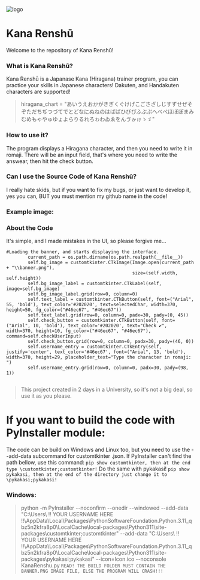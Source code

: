 ![logo](https://i.ibb.co/M62QJD8/logo.jpg)
# Kana Renshū
Welcome to the repository of Kana Renshū!
### What is Kana Renshū?
Kana Renshū is a Japanase Kana (Hiragana) trainer program, you can practice your skills in Japanese characters!
Dakuten, and Handakuten characters are supported!
> hiragana_chart = "あいうえおかがきぎくぐけげこごさざしじすずせぜそぞただちぢつづてでとどなにぬねのはばぱひびぴふぶぷへべぺほぼぽまみむめもゃやゅゆょよらりるれろゎわゐゑをんゔゕゖゝゞ" 
### How to use it?
The program displays a Hiragana character, and then you need to write it in romaji.
There will be an input field, that's where you need to write the answear, then hit the check button.
### Can I use the Source Code of Kana Renshū?
I really hate skids, but if you want to fix my bugs, or just want to develop it, yes you can, BUT
you must mention my github name in the code!
### Example image:
### About the Code
It's simple, and I made mistakes in the UI, so please forgive me...
```
#Loading the banner, and starts displaying the interface.
        current_path = os.path.dirname(os.path.realpath(__file__))
        self.bg_image = customtkinter.CTkImage(Image.open(current_path + "\\banner.png"),
                                               size=(self.width, self.height))
        self.bg_image_label = customtkinter.CTkLabel(self, image=self.bg_image)
        self.bg_image_label.grid(row=0, column=0)
        self.text_label = customtkinter.CTkButton(self, font=("Arial", 55, 'bold'), text_color='#202020', text=selectedChar, width=370, height=50, fg_color=("#46ec67", "#46ec67"))
        self.text_label.grid(row=0, column=0, padx=30, pady=(0, 45))
        self.check_button = customtkinter.CTkButton(self, font=("Arial", 10, 'bold'), text_color='#202020', text="Check ✔", width=370, height=10, fg_color=("#46ec67", "#46ec67"), command=self.checkUserInput)
        self.check_button.grid(row=0, column=0, padx=30, pady=(46, 0))
        self.username_entry = customtkinter.CTkEntry(self, justify='center', text_color='#46ec67', font=("Arial", 13, 'bold'),  width=370, height=29, placeholder_text="Type the character in romaji: ")
        self.username_entry.grid(row=0, column=0, padx=30, pady=(98, 1))
    
```

> This project created in 2 days in a University, so it's not a big deal, so use it as you please.

# If you want to build the code with PyInstaller module:
The code can be build on Windows and Linux too, but you need to use the --add-data subcommand for customtkinter .json.
If PyInstaller can't find the path bellow, use this command: ```pip show customtkinter, then at the end type \customtkinter;customtkinter!```
Do the same with pykakasi! ```pip show pykakasi, then at the end of the directory just change it to \pykakasi;pykakasi!```
### Windows:
> python -m PyInstaller --noconfirm --onedir --windowed --add-data "C:\Users\ !! YOUR USERNAME HERE !!\AppData\Local\Packages\PythonSoftwareFoundation.Python.3.11_qbz5n2kfra8p0\LocalCache\local-packages\Python311\site-packages\customtkinter;customtkinter" --add-data "C:\Users\ !! YOUR USERNAME HERE !!\AppData\Local\Packages\PythonSoftwareFoundation.Python.3.11_qbz5n2kfra8p0\LocalCache\local-packages\Python311\site-packages\pykakasi;pykakasi" --icon=Icon.ico --noconsole KanaRenshu.py
```READ! THE BUILD FOLDER MUST CONTAIN THE BANNER.PNG IMAGE FILE, ELSE THE PROGRAM WILL CRASH!!!```
